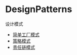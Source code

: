 # DesignPatterns
设计模式

- [简单工厂模式](https://github.com/yzytmac/DesignPatterns/tree/master/src/com/yzy/example/factory)
- [策略模式](https://github.com/yzytmac/DesignPatterns/tree/master/src/com/yzy/example/strategy)
- [责任链模式](https://github.com/yzytmac/DesignPatterns/tree/master/src/com/yzy/example/responsibility)
